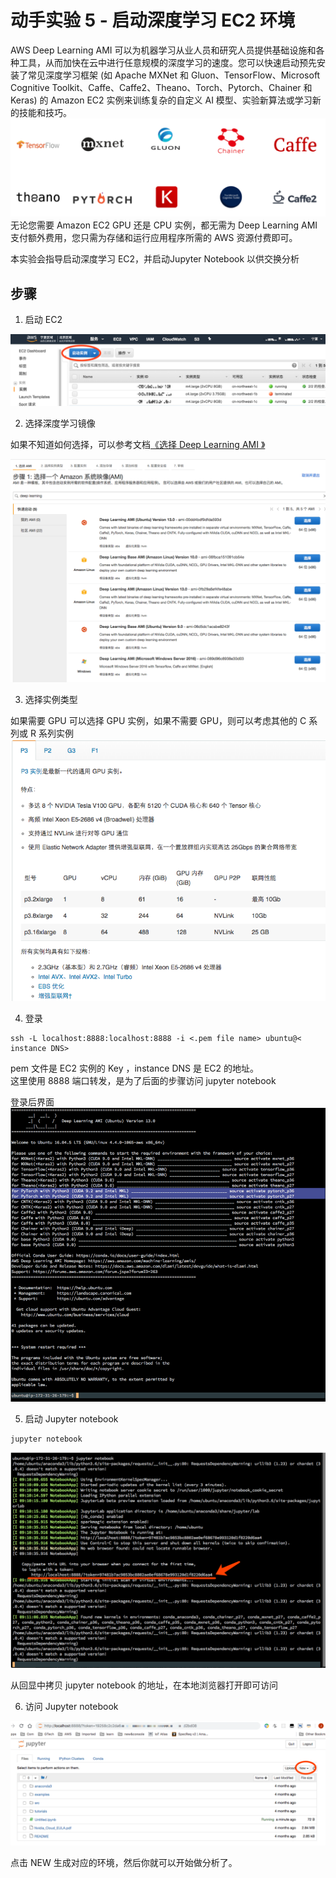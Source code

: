 # 动手实验 5 - 启动深度学习 EC2 环境  

AWS Deep Learning AMI 可以为机器学习从业人员和研究人员提供基础设施和各种工具，从而加快在云中进行任意规模的深度学习的速度。您可以快速启动预先安装了常见深度学习框架 (如 Apache MXNet 和 Gluon、TensorFlow、Microsoft Cognitive Toolkit、Caffe、Caffe2、Theano、Torch、Pytorch、Chainer 和 Keras) 的 Amazon EC2 实例来训练复杂的自定义 AI 模型、实验新算法或学习新的技能和技巧。  
![2](./img/img2.png)
无论您需要 Amazon EC2 GPU 还是 CPU 实例，都无需为 Deep Learning AMI 支付额外费用，您只需为存储和运行应用程序所需的 AWS 资源付费即可。  
  

本实验会指导启动深度学习 EC2，并启动Jupyter Notebook 以供交换分析

## 步骤

1. 启动 EC2  
  
![1](./img/img1.png)
  
2. 选择深度学习镜像  

如果不知道如何选择，可以参考文档[《选择 Deep Learning AMI 》](https://docs.aws.amazon.com/zh_cn/dlami/latest/devguide/options.html)  

![3](./img/img3.png)  

3. 选择实例类型  

如果需要 GPU 可以选择 GPU 实例，如果不需要 GPU，则可以考虑其他的 C 系列或 R 系列实例
![4](./img/img4.png)  

4. 登录  
```
ssh -L localhost:8888:localhost:8888 -i <.pem file name> ubuntu@< instance DNS>
```
pem 文件是 EC2 实例的 Key ，instance DNS 是 EC2 的地址。  
这里使用 8888 端口转发，是为了后面的步骤访问 jupyter notebook  
  
登录后界面  
![5](./img/img5c.png)  

5. 启动 Jupyter notebook  
```
jupyter notebook
```
  
![6](./img/img6c.png)  

从回显中拷贝 jupyter notebook 的地址，在本地浏览器打开即可访问

6. 访问 Jupyter notebook

![7](./img/img7.png)  

点击 NEW 生成对应的环境，然后你就可以开始做分析了。